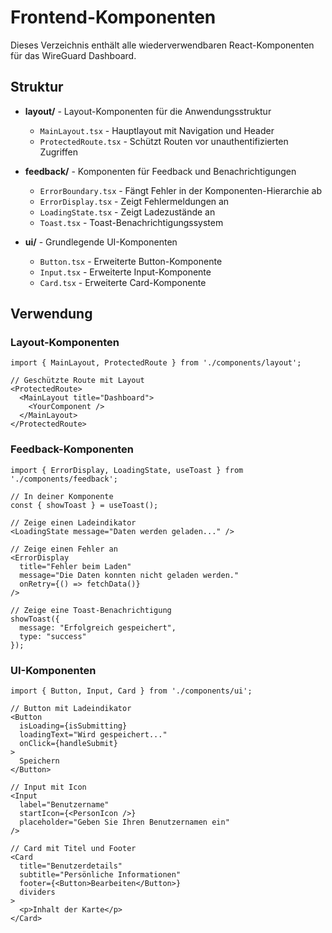 # Frontend-Komponenten

Dieses Verzeichnis enthält alle wiederverwendbaren React-Komponenten für das WireGuard Dashboard.

## Struktur

- **layout/** - Layout-Komponenten für die Anwendungsstruktur
  - `MainLayout.tsx` - Hauptlayout mit Navigation und Header
  - `ProtectedRoute.tsx` - Schützt Routen vor unauthentifizierten Zugriffen

- **feedback/** - Komponenten für Feedback und Benachrichtigungen
  - `ErrorBoundary.tsx` - Fängt Fehler in der Komponenten-Hierarchie ab
  - `ErrorDisplay.tsx` - Zeigt Fehlermeldungen an
  - `LoadingState.tsx` - Zeigt Ladezustände an
  - `Toast.tsx` - Toast-Benachrichtigungssystem

- **ui/** - Grundlegende UI-Komponenten
  - `Button.tsx` - Erweiterte Button-Komponente
  - `Input.tsx` - Erweiterte Input-Komponente
  - `Card.tsx` - Erweiterte Card-Komponente

## Verwendung

### Layout-Komponenten

```tsx
import { MainLayout, ProtectedRoute } from './components/layout';

// Geschützte Route mit Layout
<ProtectedRoute>
  <MainLayout title="Dashboard">
    <YourComponent />
  </MainLayout>
</ProtectedRoute>
```

### Feedback-Komponenten

```tsx
import { ErrorDisplay, LoadingState, useToast } from './components/feedback';

// In deiner Komponente
const { showToast } = useToast();

// Zeige einen Ladeindikator
<LoadingState message="Daten werden geladen..." />

// Zeige einen Fehler an
<ErrorDisplay 
  title="Fehler beim Laden" 
  message="Die Daten konnten nicht geladen werden."
  onRetry={() => fetchData()} 
/>

// Zeige eine Toast-Benachrichtigung
showToast({
  message: "Erfolgreich gespeichert",
  type: "success"
});
```

### UI-Komponenten

```tsx
import { Button, Input, Card } from './components/ui';

// Button mit Ladeindikator
<Button 
  isLoading={isSubmitting}
  loadingText="Wird gespeichert..."
  onClick={handleSubmit}
>
  Speichern
</Button>

// Input mit Icon
<Input
  label="Benutzername"
  startIcon={<PersonIcon />}
  placeholder="Geben Sie Ihren Benutzernamen ein"
/>

// Card mit Titel und Footer
<Card
  title="Benutzerdetails"
  subtitle="Persönliche Informationen"
  footer={<Button>Bearbeiten</Button>}
  dividers
>
  <p>Inhalt der Karte</p>
</Card>
``` 